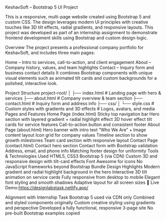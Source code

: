 KeshavSoft – Bootstrap 5 UI Project

This is a responsive, multi-page website created using Bootstrap 5 and custom CSS. The design leverages modern UI principles with creative touches like 3D tilt effects, radial gradients, and responsive layouts. This project was developed as part of an internship assignment to demonstrate frontend development skills using Bootstrap and custom design logic.

Overview
The project presents a professional company portfolio for KeshavSoft, and includes three main pages:

Home – Intro to services, call-to-action, and client engagement
About – Company history, values, and team highlights
Contact – Inquiry form and business contact details
It combines Bootstrap components with unique visual elements such as animated tilt cards and custom backgrounds for a polished, interactive look.

Project Structure
project-root/
│
├── index.html        # Landing page with hero & services
├── about.html        # Company overview & team section
├── contact.html      # Inquiry form and address info
├── css/
│   └── style.css     # Custom styles with gradients and 3D effects
      # Logos, avatars, and media
Pages and Features
Home Page (index.html)
Sticky top navigation bar
Hero section with layered gradient + radial highlight effect
3D hover effect tilt cards for service features
Call-to-action button and consistent footer
About Page (about.html)
Hero banner with intro text
“Who We Are” + Image content layout
Icon grid for company values
Timeline section to show growth milestones
Team card section with responsive layout
Contact Page (contact.html)
Contact hero section
Contact form with Bootstrap validation
Address, email, and phone info
Matching footer design for uniformity
Tools & Technologies Used
HTML5, CSS3
Bootstrap 5 (via CDN)
Custom 3D and responsive design with tilt-card effects
Font Awesome for icons
No JavaScript frameworks beyond Bootstrap Bundle
Design Highlights
Modern gradient and radial highlight background in the hero
Interactive 3D tilt animation on service cards
Fully responsive from desktop to mobile
Elegant font styling and smooth shadows
Adaptive layout for all screen sizes
🔗 Live Demo:https://designlabstask.netlify.app/

Alignment with Internship Task
Bootstrap 5 used via CDN only
Combined and styled components originally
Custom creative styling using gradients and perspective
Developed a fully functional, responsive 3-page site
No pre-built Bootstrap examples copied

